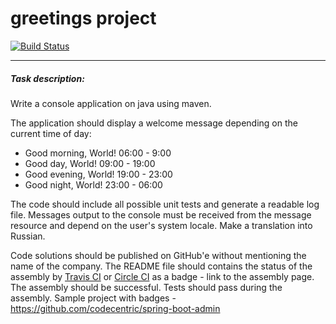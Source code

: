 greetings project
=================
[![Build Status](https://travis-ci.org/OlexiyZh/home_projects.png)](https://travis-ci.org/OlexiyZh/home_projects)

---
##### Task description:

Write a console application on java using maven.

The application should display a welcome message depending on the current time of day:
* Good morning, World! 06:00 - 9:00
* Good day, World! 09:00 - 19:00
* Good evening, World! 19:00 - 23:00
* Good night, World! 23:00 - 06:00

The code should include all possible unit tests and generate a readable log file.
Messages output to the console must be received from the message resource and depend on the user's system locale. Make a translation into Russian.

Code solutions should be published on GitHub'e without mentioning the name of the company.
The README file should contains the status of the assembly by [Travis CI](https://docs.travis-ci.com/user/status-images/) or [Circle CI](https://circleci.com/docs/status-badges) as a badge - link to the assembly page. The assembly should be successful. Tests should pass during the assembly. Sample project with badges - https://github.com/codecentric/spring-boot-admin
